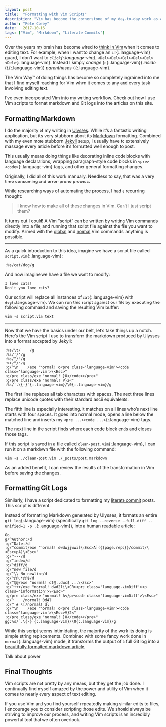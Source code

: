 ```yaml
---
layout: post
title:  "Formatting with Vim Scripts"
description: "Vim has become the cornerstone of my day-to-day work as a software developer. Check out how I use Vim scripts to format articles and posts."
author: "Pete Corey"
date:   2017-10-16
tags: ["Vim", "Markdown", "Literate Commits"]
---
```


Over the years my brain has become wired to [think in Vim](https://stackoverflow.com/a/1220118/96048) when it comes to editing text. For example, when I want to change an `if`{:.language-vim} guard, I don’t want to *`click`{:.language-vim}*, `<Del><Del><Del><Del><Del><Del>`{:.language-vim}. Instead I simply _change_ (`c`{:.language-vim}) _inside_ (`i`{:.language-vim}) _parentheses_ `(`{:.language-vim}.

The Vim Way™ of doing things has become so completely ingrained into me that I find myself reaching for Vim when it comes to any and every task involving editing text.

I’ve even incorporated Vim into my writing workflow. Check out how I use Vim scripts to format markdown and Git logs into the articles on this site.

## Formatting Markdown

I do the majority of my writing in [Ulysses](http://www.ulyssesapp.com/). While it’s a fantastic writing application, but it’s very stubborn about its [Markdown](https://en.wikipedia.org/wiki/Markdown) formatting. Combined with my even more stubborn [Jekyll](https://jekyllrb.com/) setup, I usually have to extensively massage every article before it’s formatted well enough to post.

This usually means doing things like decorating inline code blocks with language declarations, wrapping paragraph-style code blocks in `<pre><code>`{:.language-vim} tags, and other general formatting changes.

Originally, I did all of this work manually. Needless to say, that was a very time consuming and error-prone process.

While researching ways of automating the process, I had a recurring thought:

> I know how to make all of these changes in Vim. Can’t I just script them?

It turns out I could! A Vim “script” can be written by writing Vim commands directly into a file, and running that script file against the file you want to modify. Armed with the [global](http://vim.wikia.com/wiki/Power_of_g) and [normal](http://vim.wikia.com/wiki/Using_normal_command_in_a_script_for_searching) Vim commands, anything is possible.

---- 

As a quick introduction to this idea, imagine we have a script file called `script.vim`{:.language-vim}:

<pre class='language-vim'><code class='language-vim'>:%s/cat/dog/g
</code></pre>

And now imagine we have a file we want to modify:

<pre class='language-vim'><code class='language-vim'>I love cats!
Don't you love cats?
</code></pre>

Our script will replace all instances of `cat`{:.language-vim} with `dog`{:.language-vim}. We can run this script against our file by executing the following command and saving the resulting Vim buffer:

<pre class='language-vim'><code class='language-vim'>vim -s script.vim text
</code></pre>

---- 

Now that we have the basics under our belt, let’s take things up a notch. Here’s the Vim script I use to transform the markdown produced by Ulysses into a format accepted by Jekyll:

<pre class='language-vim'><code class='language-vim'>:%s/\t/    /g
:%s/’/'/g
:%s/“/"/g
:%s/”/"/g
:g/^\n    /exe "normal! o&lt;pre class='language-vim'>&lt;code class='language-vim'>\&lt;Esc>"
:g/pre class/exe "normal! }O&lt;/code>&lt;/pre>"
:g/pre class/exe "normal! V}2&lt;"
:%s/`.\{-}`{:.language-vim}/\0{:.language-vim}/g
</code></pre>

The first line replaces all tab characters with spaces. The next three lines replace unicode quotes with their standard ascii equivalents.

The fifth line is especially interesting. It matches on all lines who’s next line starts with four spaces. It goes into normal mode, opens a line below the matched line and inserts my `<pre ...><code ...>`{:.language-vim} tags.

The next line in the script finds where each code block ends and closes those tags.

If this script is saved in a file called `clean-post.vim`{:.language-vim}, I can run it on a markdown file with the following command:

<pre class='language-vim'><code class='language-vim'>vim -s ./clean-post.vim ./_posts/post.markdown
</code></pre>

As an added benefit, I can review the results of the transformation in Vim before saving the changes.

## Formatting Git Logs

Similarly, I have a script dedicated to formatting my [literate commit](http://www.east5th.co/blog/2016/07/11/literate-commits/) posts. This script is different.

Instead of formatting Markdown generated by Ulysses, it formats an entire `git log`{:.language-vim} (specifically `git log --reverse --full-diff --unified=1 -p .`{:.language-vim}),  into a human readable article:

<pre class='language-vim'><code class='language-vim'>Go
g/^Author:/d
:g/^Date:/d
:g/^commit/exe "normal! dwdwjjwwi[\&lt;Esc>A]({{page.repo}}/commit/\&lt;Esc>pA)\&lt;Esc>"
:g/^---/d
:g/^index/d
:g/^diff/d
:g/^new file/d
:g/^\\ No newline/d
:g/^@@.*@@$/d
:g/^@@/exe "normal! dt@..dwc$ ...\&lt;Esc>"
:g/^+++/exe "normal! dwd2li\&lt;CR>&lt;pre class='language-vimDiff'>&lt;p class='information'>\&lt;Esc>"
:g/pre class/exe "normal! A&lt;/p>&lt;code class='language-vimDiff'>\&lt;Esc>"
:g/^    /normal! 0d4l
:g/^ # \[/normal! dl
:g/^\n    /exe "normal! o&lt;pre class='language-vim'>&lt;code class='language-vim'>\&lt;Esc>V}2&lt;"
:g/pre class/exe "normal! }O&lt;/code>&lt;/pre>"
gg:%s/`.\{-}`{:.language-vim}/\0{:.language-vim}/g
</code></pre>

While this script seems intimidating, the majority of the work its doing is simple string replacements. Combined with some fancy work done in `normal`{:.language-vim} mode, it transforms the output of a full Git log into a [beautifully formatted markdown article](https://github.com/pcorey/pcorey.github.io/blob/master/_posts/2016-08-10-the-captains-distance-request.markdown).

Talk about power!

## Final Thoughts

Vim scripts are not pretty by any means, but they get the job done. I continually find myself amazed by the power and utility of Vim when it comes to nearly every aspect of text editing.

If you use Vim and you find yourself repeatedly making similar edits to files, I encourage you to consider scripting those edits. We should always be striving to improve our process, and writing Vim scripts is an incredibly powerful tool that we often overlook.
